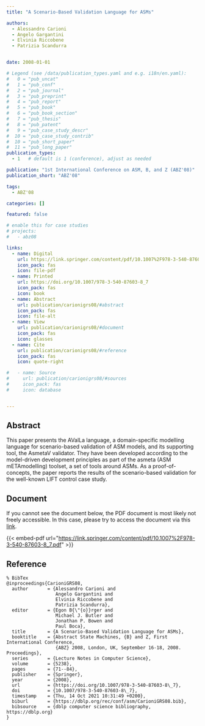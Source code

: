 ```yaml
---
title: "A Scenario-Based Validation Language for ASMs"

authors:
  - Alessandro Carioni
  - Angelo Gargantini
  - Elvinia Riccobene
  - Patrizia Scandurra


date: 2008-01-01

# Legend (see /data/publication_types.yaml and e.g. i18n/en.yaml): 
#   0 = "pub_uncat"
#   1 = "pub_conf"
#   2 = "pub_journal"
#   3 = "pub_preprint"
#   4 = "pub_report"
#   5 = "pub_book"
#   6 = "pub_book_section"
#   7 = "pub_thesis"
#   8 = "pub_patent"
#   9 = "pub_case_study_descr"
#  10 = "pub_case_study_contrib"
#  10 = "pub_short_paper"
#  11 = "pub_long_paper"
publication_types:
  - 1   # default is 1 (conference), adjust as needed

publication: "1st International Conference on ASM, B, and Z (ABZ'08)"
publication_short: "ABZ'08"

tags:
  - ABZ'08

categories: []

featured: false

# enable this for case studies
# projects:
#   - abz08

links:
  - name: Digital
    url: https://link.springer.com/content/pdf/10.1007%2F978-3-540-87603-8_7.pdf
    icon_pack: fas
    icon: file-pdf
  - name: Printed
    url: https://doi.org/10.1007/978-3-540-87603-8_7
    icon_pack: fas
    icon: book
  - name: Abstract
    url: publication/carionigrs08/#abstract
    icon_pack: fas
    icon: file-alt
  - name: View
    url: publication/carionigrs08/#document
    icon_pack: fas
    icon: glasses
  - name: Cite
    url: publication/carionigrs08/#reference
    icon_pack: fas
    icon: quote-right

#   - name: Source
#     url: publication/carionigrs08/#sources
#     icon_pack: fas
#     icon: database


---
```


## Abstract

This paper presents the AValLa language, a domain-specific modelling language for scenario-based validation of ASM models, and its supporting tool, the AsmetaV validator. They have been developed according to the model-driven development principles as part of the asmeta (ASM mETAmodelling) toolset, a set of tools around ASMs. As a proof-of-concepts, the paper reports the results of the scenario-based validation for the well-known LIFT control case study.

## Document

If you cannot see the document below, the PDF document is most likely not freely accessible. In this case, please try to access the document via this <a href="https://link.springer.com/content/pdf/10.1007%2F978-3-540-87603-8_7.pdf">link</a>.

{{< embed-pdf url="https://link.springer.com/content/pdf/10.1007%2F978-3-540-87603-8_7.pdf" >}}

## Reference

```
% BibTex
@inproceedings{CarioniGRS08,
  author       = {Alessandro Carioni and
                  Angelo Gargantini and
                  Elvinia Riccobene and
                  Patrizia Scandurra},
  editor       = {Egon B{\"{o}}rger and
                  Michael J. Butler and
                  Jonathan P. Bowen and
                  Paul Boca},
  title        = {A Scenario-Based Validation Language for ASMs},
  booktitle    = {Abstract State Machines, {B} and Z, First International Conference,
                  {ABZ} 2008, London, UK, September 16-18, 2008. Proceedings},
  series       = {Lecture Notes in Computer Science},
  volume       = {5238},
  pages        = {71--84},
  publisher    = {Springer},
  year         = {2008},
  url          = {https://doi.org/10.1007/978-3-540-87603-8\_7},
  doi          = {10.1007/978-3-540-87603-8\_7},
  timestamp    = {Thu, 14 Oct 2021 10:31:49 +0200},
  biburl       = {https://dblp.org/rec/conf/asm/CarioniGRS08.bib},
  bibsource    = {dblp computer science bibliography, https://dblp.org}
}


```

<!-- # add information for case study papers (if available)
## Sources

- **Used formal method:**
  [ASM](/method/asm)
- **Resources and tools:**
  Asmeta

For more information, please contact the <a href ="mailto:silvia.bonfanti@unibg.it;arcaini@nii.ac.jp;angelo.gargantini@unibg.it;scandurra@unibg.it;elvinia.riccobene@unimi.it">authors</a>-->

